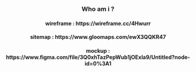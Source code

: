 <h3 align="center">
Who am i ?
</h3>

<h4 align="center">
wireframe : https://wireframe.cc/4Hwurr
</h4>

<h4 align="center">
sitemap : https://www.gloomaps.com/ewX3QQKR47
</h4>

<h4 align="center">
mockup : https://www.figma.com/file/3Q0xhTazPepWub1jOExIa9/Untitled?node-id=0%3A1
</h4>

